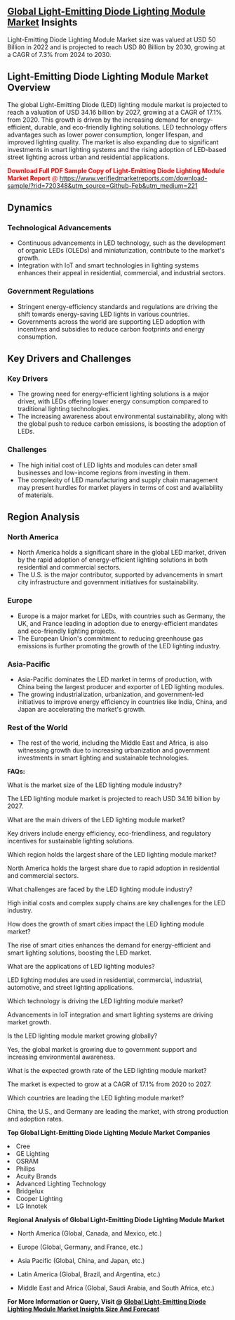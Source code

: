 <h2><a href="https://www.verifiedmarketreports.com/download-sample/?rid=720348&amp;utm_source=Github&amp;utm_medium=221" target="_blank">Global Light-Emitting Diode Lighting Module Market</a> Insights</h2><p>Light-Emitting Diode Lighting Module Market size was valued at USD 50 Billion in 2022 and is projected to reach USD 80 Billion by 2030, growing at a CAGR of 7.3% from 2024 to 2030.</p><p> <h2>Light-Emitting Diode Lighting Module Market Overview</h2> <p>The global Light-Emitting Diode (LED) lighting module market is projected to reach a valuation of USD 34.16 billion by 2027, growing at a CAGR of 17.1% from 2020. This growth is driven by the increasing demand for energy-efficient, durable, and eco-friendly lighting solutions. LED technology offers advantages such as lower power consumption, longer lifespan, and improved lighting quality. The market is also expanding due to significant investments in smart lighting systems and the rising adoption of LED-based street lighting across urban and residential applications.</p> <p><p><span class=""><span style="color: #ff0000;"><strong>Download Full PDF Sample Copy of Light-Emitting Diode Lighting Module Market Report</strong> @ </span><a href="https://www.verifiedmarketreports.com/download-sample/?rid=720348&amp;utm_source=Github-Feb&amp;utm_medium=221" target="_blank">https://www.verifiedmarketreports.com/download-sample/?rid=720348&amp;utm_source=Github-Feb&amp;utm_medium=221</a></span></p></p> <h2>Dynamics</h2> <h3>Technological Advancements</h3> <ul> <li>Continuous advancements in LED technology, such as the development of organic LEDs (OLEDs) and miniaturization, contribute to the market's growth.</li> <li>Integration with IoT and smart technologies in lighting systems enhances their appeal in residential, commercial, and industrial sectors.</li> </ul> <h3>Government Regulations</h3> <ul> <li>Stringent energy-efficiency standards and regulations are driving the shift towards energy-saving LED lights in various countries.</li> <li>Governments across the world are supporting LED adoption with incentives and subsidies to reduce carbon footprints and energy consumption.</li> </ul> <h2>Key Drivers and Challenges</h2> <h3>Key Drivers</h3> <ul> <li>The growing need for energy-efficient lighting solutions is a major driver, with LEDs offering lower energy consumption compared to traditional lighting technologies.</li> <li>The increasing awareness about environmental sustainability, along with the global push to reduce carbon emissions, is boosting the adoption of LEDs.</li> </ul> <h3>Challenges</h3> <ul> <li>The high initial cost of LED lights and modules can deter small businesses and low-income regions from investing in them.</li> <li>The complexity of LED manufacturing and supply chain management may present hurdles for market players in terms of cost and availability of materials.</li> </ul> <h2>Region Analysis</h2> <h3>North America</h3> <ul> <li>North America holds a significant share in the global LED market, driven by the rapid adoption of energy-efficient lighting solutions in both residential and commercial sectors.</li> <li>The U.S. is the major contributor, supported by advancements in smart city infrastructure and government initiatives for sustainability.</li> </ul> <h3>Europe</h3> <ul> <li>Europe is a major market for LEDs, with countries such as Germany, the UK, and France leading in adoption due to energy-efficient mandates and eco-friendly lighting projects.</li> <li>The European Union's commitment to reducing greenhouse gas emissions is further promoting the growth of the LED lighting industry.</li> </ul> <h3>Asia-Pacific</h3> <ul> <li>Asia-Pacific dominates the LED market in terms of production, with China being the largest producer and exporter of LED lighting modules.</li> <li>The growing industrialization, urbanization, and government-led initiatives to improve energy efficiency in countries like India, China, and Japan are accelerating the market's growth.</li> </ul> <h3>Rest of the World</h3> <ul> <li>The rest of the world, including the Middle East and Africa, is also witnessing growth due to increasing urbanization and government investments in smart lighting and sustainable technologies.</li> </ul> <p><b>FAQs:</b></p> <p>What is the market size of the LED lighting module industry?</p> <p>The LED lighting module market is projected to reach USD 34.16 billion by 2027.</p> <p>What are the main drivers of the LED lighting module market?</p> <p>Key drivers include energy efficiency, eco-friendliness, and regulatory incentives for sustainable lighting solutions.</p> <p>Which region holds the largest share of the LED lighting module market?</p> <p>North America holds the largest share due to rapid adoption in residential and commercial sectors.</p> <p>What challenges are faced by the LED lighting module industry?</p> <p>High initial costs and complex supply chains are key challenges for the LED industry.</p> <p>How does the growth of smart cities impact the LED lighting module market?</p> <p>The rise of smart cities enhances the demand for energy-efficient and smart lighting solutions, boosting the LED market.</p> <p>What are the applications of LED lighting modules?</p> <p>LED lighting modules are used in residential, commercial, industrial, automotive, and street lighting applications.</p> <p>Which technology is driving the LED lighting module market?</p> <p>Advancements in IoT integration and smart lighting systems are driving market growth.</p> <p>Is the LED lighting module market growing globally?</p> <p>Yes, the global market is growing due to government support and increasing environmental awareness.</p> <p>What is the expected growth rate of the LED lighting module market?</p> <p>The market is expected to grow at a CAGR of 17.1% from 2020 to 2027.</p> <p>Which countries are leading the LED lighting module market?</p> <p>China, the U.S., and Germany are leading the market, with strong production and adoption rates.</p> </p><p><strong>Top Global Light-Emitting Diode Lighting Module Market Companies</strong></p><div data-test-id=""><p><li>Cree</li><li> GE Lighting</li><li> OSRAM</li><li> Philips</li><li> Acuity Brands</li><li> Advanced Lighting Technology</li><li> Bridgelux</li><li> Cooper Lighting</li><li> LG Innotek</li></p><div><strong>Regional Analysis of&nbsp;Global Light-Emitting Diode Lighting Module Market</strong></div><ul><li dir="ltr"><p dir="ltr">North America&nbsp;(Global, Canada, and Mexico, etc.)</p></li><li dir="ltr"><p dir="ltr">Europe (Global, Germany, and France, etc.)</p></li><li dir="ltr"><p dir="ltr">Asia Pacific&nbsp;(Global, China, and Japan, etc.)</p></li><li dir="ltr"><p dir="ltr">Latin America&nbsp;(Global, Brazil, and Argentina, etc.)</p></li><li dir="ltr">Middle East and Africa&nbsp;(Global, Saudi Arabia, and South Africa, etc.)</li></ul><p><strong>For More Information or Query, Visit @&nbsp;</strong><strong><a href="https://www.verifiedmarketreports.com/product/light-emitting-diode-lighting-module-market/?utm_source=Github&amp;utm_medium=221" target="_blank">Global Light-Emitting Diode Lighting Module Market Insights Size And Forecast</a></strong></p></div>
